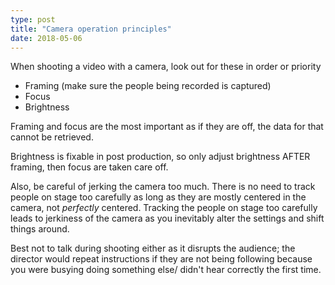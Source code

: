 ```yaml
---
type: post
title: "Camera operation principles"
date: 2018-05-06
---
```


When shooting a video with a camera, look out for these in order or priority

* Framing (make sure the people being recorded is captured)
* Focus
* Brightness

Framing and focus are the most important as if they are off,
the data for that cannot be retrieved.

Brightness is fixable in post production,
so only adjust brightness AFTER framing, then focus
are taken care off.

Also, be careful of jerking the camera too much.
There is no need to track people on stage too carefully as long as they are
mostly centered in the camera, not _perfectly_ centered.
Tracking the people on stage too carefully leads to jerkiness of the camera
as you inevitably alter the settings and shift things around.

Best not to talk during shooting either as it disrupts the audience;
the director would repeat instructions if they are not being following
because you were busying doing something else/ didn't hear correctly the first time.

